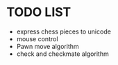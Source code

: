 # TODO LIST
- express chess pieces to unicode
- mouse control
- Pawn move algorithm
- check and checkmate algorithm